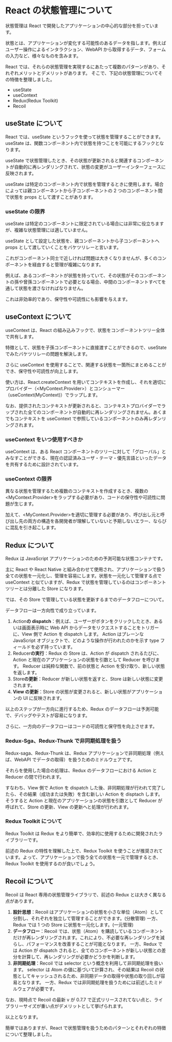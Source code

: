 # React の状態管理について

状態管理は React で開発したアプリケーションの中心的な部分を担っています。

状態とは、アプリケーションが変化する可能性のあるデータを指します。例えばユーザー操作によるインタラクション、WebAPI から取得するデータ、フォームの入力など、様々なものを含みます。

React では、それらの状態管理を実現するにあたって複数のパターンがあり、それぞれメリットとデメリットがあります。
そこで、下記の状態管理についてその特徴を整理しました。

- useState
- useContext
- Redux(Redux Toolkit)
- Recoil

## useState について

React では、useState というフックを使って状態を管理することができます。useState は、関数コンポーネント内で状態を持つことを可能にするフックとなります。

useState で状態管理したとき、その状態が更新されると関連するコンポーネントが自動的に再レンダリングされて、状態の変更がユーザーインターフェースに反映されます。

useState は特定のコンポーネント内で状態を管理するときに使用します。場合によっては親コンポーネントから子コンポーネントの 2 つのコンポーネント間で状態を props として渡すことがあります。

### useState の限界

useState は特定のコンポーネントに限定されている場合には非常に役立ちますが、複雑な状態管理には適していません。

useState として設定した状態を、親コンポーネントから子コンポーネントへ props として渡していくことをバケツリレーと言います。

これがコンポーネント同士で近しければ問題は大きくなりませんが、多くのコンポーネントを経由すると管理が複雑になります。

例えば、あるコンポーネントが状態を持っていて、その状態がそのコンポーネントの孫や曾孫コンポーネントで必要となる場合、中間のコンポーネントすべてを通して状態を渡さなければなりません。

これは非効率的であり、保守性や可読性にも影響を与えます。

## useContext について

useContext は、React の組み込みフックで、状態をコンポーネントツリー全体で共有します。

特徴として、状態を子孫コンポーネントに直接渡すことができるので、useState でみたバケツリレーの問題を解決します。

さらに useContext を使用することで、関連する状態を一箇所にまとめることができ、保守性や可読性が向上します。

使い方は、React.createContext を用いてコンテキストを作成し、それを適切にプロバイダー（<MyContext.Provider>）とコンシューマー（useContext(MyContext)）でラップします。

なお、提供されたコンテキストが更新されると、コンテキストプロバイダーでラップされた全てのコンポーネントが自動的に再レンダリングされません。あくまでもコンテキストを useContext で参照しているコンポーネントのみ再レダンリングされます。

### useContext をいつ使用すべきか

useContext は、ある React コンポーネントのツリーに対して「グローバル」とみなすことができる、現在の認証済みユーザ・テーマ・優先言語といったデータを共有するために設計されています。

### useContext の限界

異なる状態を管理するため複数のコンテキストを作成するとき、複数の<MyContext.Provider>をラップする必要があり、コードの保守性や可読性に問題が生じます。

加えて、<MyContext.Provider>を適切に管理する必要があり、呼び出し元と呼び出し先の両方の構造を各開発者が理解していないと予期しないエラー、ならびに混乱を引き起こします。

## Redux について

Redux は JavaScript アプリケーションのための予測可能な状態コンテナです。

主に React や React Native と組み合わせて使用され、アプリケーションで扱う全ての状態を一元化し、管理を容易にします。状態を一元化して管理する点で useContext と似ていますが、Redux で状態を管理しているのはコンポーネントツリーとは分離した Store になります。

では、その Store で管理している状態を更新するまでのデータフローについて。

データフローは一方向性で成り立っています。

1. Action**の dispatch**：例えば、ユーザーがボタンをクリックしたとき、あるいは画面表示時に Web API からデータをリクエストすることをトリガーに、View 側で Action を dispatch します。
   Action はプレーンな JavaScript オブジェクトで、どのような操作が行われたのかを示す type フィールドを必ず持っています。
2. Reducer**の実行**：Redux の Store は、Action が dispatch されるたびに、Action と現在のアプリケーションの状態を引数として Reducer を呼びます。
   Reducer は純粋な関数で、前の状態と Action を受け取り、新しい状態を返します。
3. Store**の更新**：Reducer が新しい状態を返すと、Store は新しい状態に変更されます。
4. **View の更新**：Store の状態が変更されると、新しい状態がアプリケーションの UI に反映されます。

以上のステップが一方向に進行するため、Redux のデータフローは予測可能で、デバッグやテストが容易になります。

さらに、一方向のデータフローはコードの可読性と保守性を向上させます。

### Redux-Sga、Redux-Thunk で非同期処理を扱う

Redux-saga、Redux-Thunk は、Redux アプリケーションで非同期処理（例えば、WebAPI でデータの取得）を扱うためのミドルウェアです。

それらを使用した場合の処理は、Redux のデータフローにおける Action と Reducer の間で行われます。

すなわち、View 側で Action を dispatch した後、非同期処理が行われて完了したら、その結果（成功または失敗）を含む新しい Action を disptach します。そうすると Action と現在のアプリケーションの状態を引数として Reducer が呼ばれて、Store の更新、View の更新へと処理が行われます。

### Redux Toolkit について

Redux Toolkit は Redux をより簡単で、効率的に使用するために開発されたライブラリーです。

前述の Redux の特性を理解した上で、Redux Toolkit を使うことが推奨されています。よって、アプリケーションで扱う全ての状態を一元で管理するとき、Redux Toolkit を使用するのが良いでしょう。

## Recoil について

Recoil は React 専用の状態管理ライブラリで、前述の Redux とは大きく異なる点があります。

1. **設計思想**：Recoil はアプリケーションの状態を小さな単位（Atom）として分割し、それぞれを独立して管理することができます。(分散管理)
   一方、Redux では 1 つの Store に状態を一元化します。(一元管理)
2. **データフロー**：Recoil では、状態（Atom）を購読しているコンポーネントだけが再レンダリングされます。これにより、不必要な再レンダリングを減らし、パフォーマンスを改善することが可能となります。
   一方、Redux では Action が dispatch されると、全てのコンポーネントが新しい状態との差分を計算して、再レンダリングが必要かどうかを判断します。
3. **非同期処理**：Recoil では selector という概念を利用して非同期処理を扱います。
   selector は Atom の値に基づいて計算され、その結果は Recoil の状態としてキャッシュされるため、非同期データの取得や状態の取り回しが容易となります。
   一方、Redux では非同期処理を扱うためには前述したミドルウェアが必要です。

なお、現時点で Recoil の最新 v が 0.7.7 で正式リリースされてない点と、ライブラリーサイズが重い点がデメリットとして挙げられます。

以上となります。

簡単ではありますが、React で状態管理を扱うためのパターンとそれぞれの特徴について整理しました。
